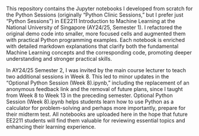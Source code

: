 This repository contains the Jupyter notebooks I developed from scratch for the Python Sessions (originally “Python Clinic Sessions,” but I prefer just “Python Sessions”) in EE2211 Introduction to Machine Learning at the National University of Singapore (AY24/25, Semester 1). I refactored the original demo code into smaller, more focused cells and augmented them with practical Python programming examples. Each notebook is enriched with detailed markdown explanations that clarify both the fundamental Machine Learning concepts and the corresponding code, promoting deeper understanding and stronger practical skills.

In AY24/25 Semester 2, I was invited by the main course lecturer to teach two additional sessions in Week 8. This led to minor updates in the “Optional Python Session (Week 8).ipynb,” including the replacement of an anonymous feedback link and the removal of future plans, since I taught from Week 8 to Week 13 in the preceding semester. Optional Python Session (Week 8).ipynb helps students learn how to use Python as a calculator for problem-solving and perhaps more importantly, prepare for their midterm test. All notebooks are uploaded here in the hope that future EE2211 students will find them valuable for reviewing essential topics and enhancing their learning experience.
